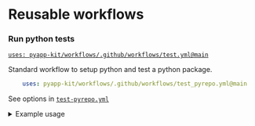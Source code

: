 # Reusable workflows

### Run python tests

[`uses: pyapp-kit/workflows/.github/workflows/test.yml@main`](.github/workflows/test-pyrepo.yml)

Standard workflow to setup python and test a python package.

```yaml
    uses: pyapp-kit/workflows/.github/workflows/test_pyrepo.yml@main
```

See options in [`test-pyrepo.yml`](.github/workflows/test-pyrepo.yml#L5-L60)

<details>

<summary>Example usage</summary>

```yaml
name: CI

jobs:
  run_tests:
    uses: pyapp-kit/workflows/.github/workflows/test_pyrepo.yml@main
    strategy:
      fail-fast: false
      matrix:
        python-version: ["3.10", "3.11", "3.12"]
        os: [ubuntu-latest, macos-latest, windows-latest]
    with:
      os: ${{ matrix.os }}
      python-version: ${{ matrix.python-version }}
```

</details>

